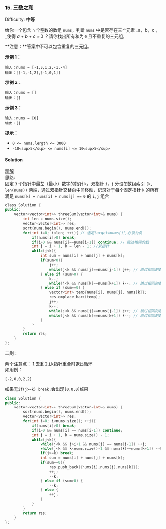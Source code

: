 ### [15\. 三数之和](https://leetcode-cn.com/problems/3sum/)

Difficulty: **中等**


给你一个包含 `n` 个整数的数组 `nums`，判断 `nums` 中是否存在三个元素 _a，b，c ，_使得 _a + b + c =_ 0 ？请你找出所有和为 `0` 且不重复的三元组。

**注意：**答案中不可以包含重复的三元组。

**示例 1：**

```
输入：nums = [-1,0,1,2,-1,-4]
输出：[[-1,-1,2],[-1,0,1]]
```

**示例 2：**

```
输入：nums = []
输出：[]
```

**示例 3：**

```
输入：nums = [0]
输出：[]
```

**提示：**

*   `0 <= nums.length <= 3000`
*   `-10<sup>5</sup> <= nums[i] <= 10<sup>5</sup>`


#### Solution

[题解](https://leetcode-cn.com/problems/3sum/solution/3sumpai-xu-shuang-zhi-zhen-yi-dong-by-jyd/)  
思路:  
固定 `3` 个指针中最左（最小）数字的指针 `k`，双指针 `i，j` 分设在数组索引 `(k, len(nums))` 两端，通过双指针交替向中间移动，记录对于每个固定指针 `k` 的所有满足 `nums[k] + nums[i] + nums[j] == 0` 的 `i,j` 组合


```cpp
​class Solution {
public:
    vector<vector<int>> threeSum(vector<int>& nums) {
        int len = nums.size();
        vector<vector<int>> res;
        sort(nums.begin(), nums.end());
        for(int i=0; i<len; ++i){ // 选定target=nums[i],必须为负
            if(nums[i]>0) break;
            if(i>0 && nums[i]==nums[i-1]) continue; // 跳过相同的数
            int j = i + 1, k = len - 1; //双指针
            while(j<k){
                int sum = nums[i] + nums[j] + nums[k];
                if(sum<0){
                    j++;
                    while(j<k && nums[j]==nums[j-1]) j++; // 跳过相同的数
                } else if (sum>0) {
                    k--;
                    while(j<k && nums[k]==nums[k+1]) k--; // 跳过相同的数
                } else if (sum==0) {
                    vector<int> temp{nums[i], nums[j], nums[k]};
                    res.emplace_back(temp);
                    j++;
                    k--;
                    while(j<k && nums[j]==nums[j-1]) j++; // 跳过相同的数
                    while(j<k && nums[k]==nums[k+1]) k--; // 跳过相同的数
                }
            }
        }
        return res;
    }
};
```


二刷：

两个注意点：  1.去重 2.j,k指针重合时退出循环  
如用例：  
```
[-2,0,0,2,2]
```
如果无`if(j>=k) break;`会出现`[0,0,0]`结果

```cpp
class Solution {
public:
    vector<vector<int>> threeSum(vector<int>& nums) {
        sort(nums.begin(), nums.end());
        vector<vector<int>> res;
        for(int i=0; i<nums.size(); ++i){
            if(nums[i]>0) break;
            if(i>0 && nums[i] == nums[i-1]) continue;
            int j = i + 1, k = nums.size() - 1;
            while(j<k){
                while(j<k && j>i+1 && nums[j] == nums[j-1]) ++j;
                while(j<k && k<nums.size()-1 && nums[k]==nums[k+1]) --k;
                if(j>=k) break;
                int sum = nums[i] + nums[j] + nums[k];
                if(sum==0){
                    res.push_back({nums[i],nums[j],nums[k]});
                    ++j;
                    --k;
                } else if (sum>0) {
                    --k;
                } else {
                    ++j;
                }
            }
        }
        return res;
    }
};
```